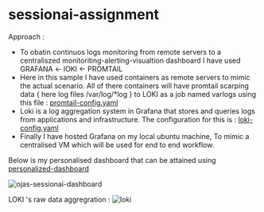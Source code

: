 # sessionai-assignment

Approach : 
- To obatin continuos logs monitoring from remote servers to a centraliszed monitoriting-alerting-visualtion dashboard I have used GRAFANA <- lOKI <- PROMTAIL
- Here in this sample I have used containers as remote servers to mimic the actual scenario. All of there containers will have promtail scarping data { here log files /var/log/*log } to LOKI as a job named varlogs using this file : [promtail-config.yaml](https://github.com/OjasKhamkar/sessionai-assignment/blob/main/promtail-config.yaml)
- Loki is a log aggregation system in Grafana that stores and queries logs from applications and infrastructure. The configuration for this is : [loki-config.yaml](https://github.com/OjasKhamkar/sessionai-assignment/blob/main/loki-config.yaml)
- Finally I have hosted Grafana on my local ubuntu machine, To mimic a centralised VM which will be used for end to end workflow.



Below is my personalised dashboard that can be attained using [personalized-dashboard](https://github.com/OjasKhamkar/sessionai-assignment/blob/main/grafana-dashboard.json) 

![ojas-sessionai-dashboard](https://github.com/OjasKhamkar/sessionai-assignment/assets/58805468/de9f7463-392c-4ae1-a635-5d6d450d246b)

LOKI 's raw data aggregration :
![loki](https://github.com/OjasKhamkar/sessionai-assignment/assets/58805468/e5781e5a-c7bf-452d-967b-42b64b23007d)
